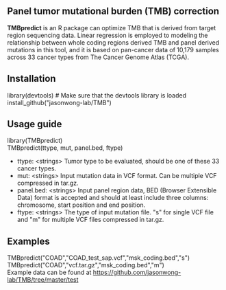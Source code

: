 ## Panel tumor mutational burden (TMB) correction
__TMBpredict__ is an R package can optimize TMB that is derived from target region sequencing data. Linear regression is employed to modeling the relationship between whole coding regions derived TMB and panel derived mutations in this tool, and it is based on pan-cancer data of 10,179 samples across 33 cancer types from The Cancer Genome Atlas (TCGA).

## Installation

library(devtools) # Make sure that the devtools library is loaded  
install_github("jasonwong-lab/TMB")  

## Usage guide

library(TMBpredict)  
TMBpredict(ttype, mut, panel.bed, ftype)  
* ttype: \<strings\> Tumor type to be evaluated, should be one of these 33 cancer types.  
* mut: \<strings\> Input mutation data in VCF format. Can be multiple VCF compressed in tar.gz.  
* panel.bed: \<strings\> Input panel region data, BED (Browser Extensible Data) format is accepted and should at least include three columns: chromosome, start position and end position.  
* ftype: \<strings\> The type of input mutation file. "s" for single VCF file and "m" for multiple VCF files compressed in tar.gz.  

## Examples

TMBpredict("COAD","COAD_test_sap.vcf","msk_coding.bed","s")  
TMBpredict("COAD","vcf.tar.gz","msk_coding.bed","m")  
Example data can be found at https://github.com/jasonwong-lab/TMB/tree/master/test


